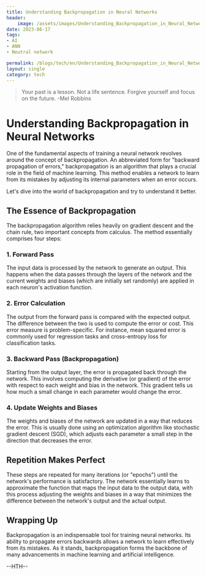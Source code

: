 ```yaml
---
title: Understanding Backpropagation in Neural Networks
header:
    image: /assets/images/Understanding_Backpropagation_in_Neural_Networks.jpg
date: 2023-06-17
tags:
- AI
- ANN
- Neutral network

permalink: /blogs/tech/en/Understanding_Backpropagation_in_Neural_Networks
layout: single
category: tech
---
```

> Your past is a lesson. Not a life sentence.
> Forgive yourself and focus on the future.
> -Mel Robbins

# Understanding Backpropagation in Neural Networks

One of the fundamental aspects of training a neural network revolves around the concept of backpropagation. An abbreviated form for "backward propagation of errors," backpropagation is an algorithm that plays a crucial role in the field of machine learning. This method enables a network to learn from its mistakes by adjusting its internal parameters when an error occurs.

Let's dive into the world of backpropagation and try to understand it better.

## The Essence of Backpropagation

The backpropagation algorithm relies heavily on gradient descent and the chain rule, two important concepts from calculus. The method essentially comprises four steps:

### 1. Forward Pass

The input data is processed by the network to generate an output. This happens when the data passes through the layers of the network and the current weights and biases (which are initially set randomly) are applied in each neuron's activation function.

### 2. Error Calculation

The output from the forward pass is compared with the expected output. The difference between the two is used to compute the error or cost. This error measure is problem-specific. For instance, mean squared error is commonly used for regression tasks and cross-entropy loss for classification tasks.

### 3. Backward Pass (Backpropagation)

Starting from the output layer, the error is propagated back through the network. This involves computing the derivative (or gradient) of the error with respect to each weight and bias in the network. This gradient tells us how much a small change in each parameter would change the error.

### 4. Update Weights and Biases

The weights and biases of the network are updated in a way that reduces the error. This is usually done using an optimization algorithm like stochastic gradient descent (SGD), which adjusts each parameter a small step in the direction that decreases the error.

## Repetition Makes Perfect

These steps are repeated for many iterations (or "epochs") until the network's performance is satisfactory. The network essentially learns to approximate the function that maps the input data to the output data, with this process adjusting the weights and biases in a way that minimizes the difference between the network's output and the actual output.

## Wrapping Up

Backpropagation is an indispensable tool for training neural networks. Its ability to propagate errors backwards allows a network to learn effectively from its mistakes. As it stands, backpropagation forms the backbone of many advancements in machine learning and artificial intelligence.


--HTH--

